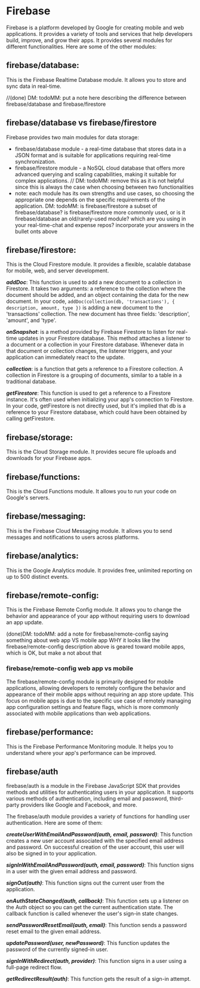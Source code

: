 # Firebase 
Firebase is a platform developed by Google for creating mobile and web applications. It provides a variety of tools and services that help developers build, improve, and grow their apps. It provides several modules for different functionalities. Here are some of the other modules:

## firebase/database: 
This is the Firebase Realtime Database module. It allows you to store and sync data in real-time.

//(done) DM: todoMM: put a note here describing the difference between firebase/database and firebase/firestore

## firebase/database vs firebase/firestore
Firebase provides two main modules for data storage: 
* firebase/database module - a real-time database that stores data in a JSON format and is suitable for applications requiring real-time synchronization.
* firebase/firestore module - a NoSQL cloud database that offers more advanced querying and scaling capabilities, making it suitable for complex applications. 
// DM: todoMM: remove this as it is not helpful since this is always the case when choosing between two functionalities
* note: each module has its own strengths and use cases, so choosing the appropriate one depends on the specific requirements of the application.
DM: todoMM: is firebase/firestore a subset of firebase/database? is firebase/firestore more commonly used, or is it firebase/database an old/rarely-used module? which are you using in your real-time-chat and expense repos? incorporate your answers in the bullet onts above

## firebase/firestore: 
This is the Cloud Firestore module. It provides a flexible, scalable database for mobile, web, and server development.

***addDoc***: This function is used to add a new document to a collection in Firestore. It takes two arguments: a reference to the collection where the document should be added, and an object containing the data for the new document. In your code, `addDoc(collection(db, 'transactions'), { description, amount, type })` is adding a new document to the 'transactions' collection. The new document has three fields: 'description', 'amount', and 'type'.

***onSnapshot***: is a method provided by Firebase Firestore to listen for real-time updates in your Firestore database. This method attaches a listener to a document or a collection in your Firestore database. Whenever data in that document or collection changes, the listener triggers, and your application can immediately react to the update.

***collection***: is a function that gets a reference to a Firestore collection. A collection in Firestore is a grouping of documents, similar to a table in a traditional database.

***getFirestore***: This function is used to get a reference to a Firestore instance. It's often used when initializing your app's connection to Firestore. In your code, getFirestore is not directly used, but it's implied that db is a reference to your Firestore database, which could have been obtained by calling getFirestore.

## firebase/storage: 
This is the Cloud Storage module. It provides secure file uploads and downloads for your Firebase apps.

## firebase/functions: 
This is the Cloud Functions module. It allows you to run your code on Google's servers.

## firebase/messaging: 
This is the Firebase Cloud Messaging module. It allows you to send messages and notifications to users across platforms.

## firebase/analytics: 
This is the Google Analytics module. It provides free, unlimited reporting on up to 500 distinct events.

## firebase/remote-config: 
This is the Firebase Remote Config module. It allows you to change the behavior and appearance of your app without requiring users to download an app update.

(done)DM: todoMM: add a note for firebase/remote-config saying something about web app VS mobile app WHY it looks like the firebase/remote-config description above is geared toward mobile apps, which is OK, but make a not about that

### firebase/remote-config web app vs mobile
The firebase/remote-config module is primarily designed for mobile applications, allowing developers to remotely configure the behavior and appearance of their mobile apps without requiring an app store update. This focus on mobile apps is due to the specific use case of remotely managing app configuration settings and feature flags, which is more commonly associated with mobile applications than web applications.

## firebase/performance: 
This is the Firebase Performance Monitoring module. It helps you to understand where your app's performance can be improved.

## firebase/auth 
firebase/auth is a module in the Firebase JavaScript SDK that provides methods and utilities for authenticating users in your application. It supports various methods of authentication, including email and password, third-party providers like Google and Facebook, and more.

The firebase/auth module provides a variety of functions for handling user authentication. Here are some of them:

***createUserWithEmailAndPassword(auth, email, password)***: This function creates a new user account associated with the specified email address and password. On successful creation of the user account, this user will also be signed in to your application.

***signInWithEmailAndPassword(auth, email, password)***: This function signs in a user with the given email address and password.

***signOut(auth)***: This function signs out the current user from the application.

***onAuthStateChanged(auth, callback)***: This function sets up a listener on the Auth object so you can get the current authentication state. The callback function is called whenever the user's sign-in state changes.

***sendPasswordResetEmail(auth, email)***: This function sends a password reset email to the given email address.

***updatePassword(user, newPassword)***: This function updates the password of the currently signed-in user.

***signInWithRedirect(auth, provider)***: This function signs in a user using a full-page redirect flow.

***getRedirectResult(auth)***: This function gets the result of a sign-in attempt.